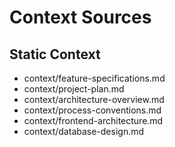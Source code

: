 # Context Sources

## Static Context

- context/feature-specifications.md
- context/project-plan.md
- context/architecture-overview.md
- context/process-conventions.md
- context/frontend-architecture.md
- context/database-design.md
